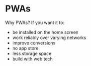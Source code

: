 # PWAs

Why PWAs? If you want it to:

- be installed on the home screen
- work reliably over varying networks
- improve conversions
- no app store
- less storage space
- build with web tech
